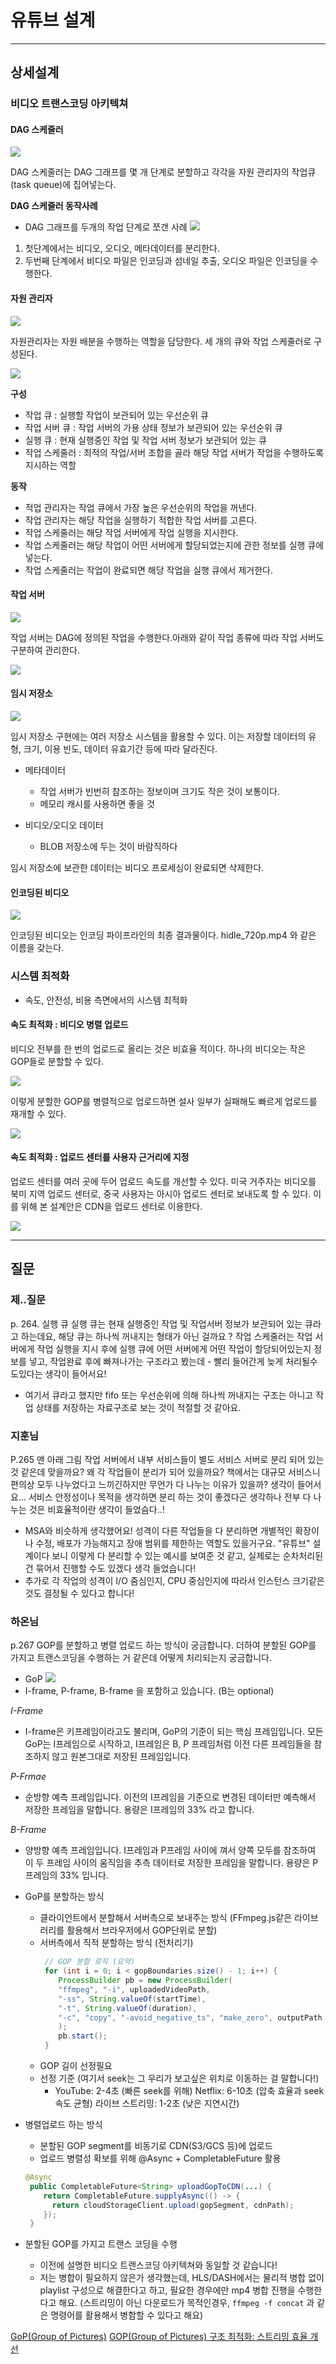 # 유튜브 설계

---

## 상세설계
### 비디오 트랜스코딩 아키텍쳐
#### DAG 스케줄러

![](image/dag_scheduler.png)

DAG 스케줄러는 DAG 그래프를 몇 개 단계로 분할하고 각각을 자원 관리자의 작업큐(task queue)에 집어넣는다.

**DAG 스케줄러 동작사례**
- DAG 그래프를 두개의 작업 단계로 쪼갠 사례
![](image/dag_scheduler_process.png)
1. 첫단계에서는 비디오, 오디오, 메타데이터를 분리한다.
2. 두번째 단계에서 비디오 파일은 인코딩과 섬네일 추출, 오디오 파일은 인코딩을 수행한다.

#### 자원 관리자

![](image/resource_manager.png)

자원관리자는 자원 배분을 수행하는 역할을 담당한다.
세 개의 큐와 작업 스케줄러로 구성된다.


![](image/resource_manager_component.png)

**구성**

- 작업 큐 : 실행할 작업이 보관되어 있는 우선순위 큐
- 작업 서버 큐 : 작업 서버의 가용 상태 정보가 보관되어 있는 우선순위 큐
- 실행 큐 : 현재 실행중인 작업 및 작업 서버 정보가 보관되어 있는 큐
- 작업 스케줄러 : 최적의 작업/서버 조합을 골라 해당 작업 서버가 작업을 수행하도록 지시하는 역할

**동작**

- 적업 관리자는 작업 큐에서 가장 높은 우선순위의 작업을 꺼낸다.
- 작업 관리자는 해당 작업을 실행하기 적합한 작업 서버를 고른다.
- 작업 스케줄러는 해당 작업 서버에게 작업 실행을 지시한다.
- 작업 스케줄러는 해당 작업이 어떤 서버에게 할당되었는지에 관한 정보를 실행 큐에 넣는다.
- 작업 스케줄러는 작업이 완료되면 해당 작업을 실행 큐에서 제거한다.

#### 작업 서버

![](image/worker.png)

작업 서버는 DAG에 정의된 작업을 수행한다.아래와 같이 작업 종류에 따라 작업 서버도 구분하여 관리한다.

![](image/worker-example.png)

#### 임시 저장소

![](image/temp_store.png)

임시 저장소 구현에는 여러 저장소 시스템을 활용할 수 있다.
이는 저장할 데이터의 유형, 크기, 이용 빈도, 데이터 유효기간 등에 따라 달라진다.

- 메타데이터
  - 작업 서버가 빈번히 참조하는 정보이며 크기도 작은 것이 보통이다.
  - 메모리 캐시를 사용하면 좋을 것

- 비디오/오디오 데이터
  - BLOB 저장소에 두는 것이 바람직하다

임시 저장소에 보관한 데이터는 비디오 프로세싱이 완료되면 삭제한다.

#### 인코딩된 비디오

![](image/encoded_video.png)

인코딩된 비디오는 인코딩 파이프라인의 최종 결과물이다. hidle_720p.mp4 와 같은 이름을 갖는다.

### 시스템 최적화
- 속도, 안전성, 비용 측면에서의 시스템 최적화

#### 속도 최적화 : 비디오 병렬 업로드
비디오 전부를 한 번의 업로드로 올리는 것은 비효율 적이다. 하나의 비디오는 작은 GOP들로 분할할 수 있다.

![](image/gop_1.png)

이렇게 분할한 GOP를 병렬적으로 업로드하면 설사 일부가 실패해도 빠르게 업로드를 재개할 수 있다.

![](image/gop_2.png)

#### 속도 최적화 : 업로드 센터를 사용자 근거리에 지정
업로드 센터를 여러 곳에 두어 업로드 속도를 개선할 수 있다.
미국 거주자는 비디오를 북미 지역 업로드 센터로, 중국 사용자는 아시아 업로드 센터로 보내도록 할 수 있다.
이를 위해 본 설계안은 CDN을 업로드 센터로 이용한다.

![](image/cdn.png)

--- 
## 질문

### 제..질문
p. 264. 실행 큐
실행 큐는 현재 실행중인 작업 및 작업서버 정보가 보관되어 있는 큐라고 하는데요, 해당 큐는 하나씩 꺼내지는 형태가 아닌 걸까요 ?
작업 스케줄러는 작업 서버에게 작업 실행을 지시 후에 실행 큐에 어떤 서버에게 어떤 작업이 할당되어있는지 정보를 넣고, 작업완료 후에 빠져나가는 구조라고 봤는데 - 빨리 들어간게 늦게 처리될수도있다는 생각이 들어서요!
- 여기서 큐라고 했지만 fifo 또는 우선순위에 의해 하나씩 꺼내지는 구조는 아니고 작업 상태를 저장하는 자료구조로 보는 것이 적절할 것 같아요.

### 지훈님
P.265 맨 아래 그림
작업 서버에서 내부 서비스들이 별도 서비스 서버로 분리 되어 있는 것 같은데 맞을까요? 왜 각 작업들이 분리가 되어 있을까요? 책에서는 대규모 서비스니 편의상 모두 나누었다고 느끼긴하지만 무언가 다 나누는 이유가 있을까? 생각이 들어서요... 서비스 안정성이나 목적을 생각하면 분리 하는 것이 좋겠다곤 생각하나 전부 다 나누는 것은 비효율적이란 생각이 들었슴다..!
- MSA와 비슷하게 생각했어요! 성격이 다른 작업들을 다 분리하면 개별적인 확장이나 수정, 배포가 가능해지고 장애 범위를 제한하는 역할도 있을거구요. "유튜브" 설계이다 보니 이렇게 다 분리할 수 있는 예시를 보여준 것 같고, 실제로는 순차처리된건 묶어서 진행할 수도 있겠다 생각 들었습니다!<br>
- 추가로 각 작업의 성격이 I/O 줌심인지, CPU 중심인지에 따라서 인스턴스 크기같은것도 결정될 수 있다고 합니다!

### 하온님
p.267 GOP를 분할하고 병렬 업로드 하는 방식이 궁금합니다. 더하여 분할된 GOP를 가지고 트랜스코딩을 수행하는 거 같은데 어떻게 처리되는지 궁금합니다.

- GoP
![](image/gop.png)
- I-frame, P-frame, B-frame 을 포함하고 있습니다. (B는 optional)

*I-Frame*
- I-frame은 키프레임이라고도 불리며, GoP의 기준이 되는 핵심 프레임입니다. 모든 GoP는 I프레임으로 시작하고, I프레임은 B, P 프레임처럼 이전 다른 프레임들을 참조하지 않고 원본그대로 저장된 프레임입니다.<br>

*P-Frmae*
- 순방향 예측 프레임입니다. 이전의 I프레임을 기준으로 변경된 데이터만 예측해서 저장한 프레임을 말합니다. 용량은 I프레임의 33% 라고 합니다.<br>

*B-Frame*
- 양방향 예측 프레임입니다. I프레임과 P프레임 사이에 껴서 양쪽 모두를 참조하여 이 두 프레임 사이의 움직임을 추측 데이터로 저장한 프레임을 말합니다. 용량은 P 프레임의 33% 입니다.

- GoP를 분할하는 방식
  - 클라이언트에서 분할해서 서버측으로 보내주는 방식 (FFmpeg.js같은 라이브러리를 활용해서 브라우저에서 GOP단위로 분할)
  - 서버측에서 직적 분할하는 방식 (전처리기)
    ```java
     // GOP 분할 로직 (요약)
     for (int i = 0; i < gopBoundaries.size() - 1; i++) {
        ProcessBuilder pb = new ProcessBuilder(
        "ffmpeg", "-i", uploadedVideoPath,
        "-ss", String.valueOf(startTime),
        "-t", String.valueOf(duration),
        "-c", "copy", "-avoid_negative_ts", "make_zero", outputPath
        );
        pb.start();
     }
     ```
  - GOP 길이 선정필요 
  - 선정 기준 (여기서 seek는 그 우리가 보고싶은 위치로 이동하는 걸 말합니다!)
    - YouTube: 2-4초 (빠른 seek를 위해)
      Netflix: 6-10초 (압축 효율과 seek 속도 균형) 
      라이브 스트리밍: 1-2초 (낮은 지연시간)
- 병렬업로드 하는 방식
  - 분할된 GOP segment를 비동기로 CDN(S3/GCS 등)에 업로드
  - 업로드 병렬성 확보를 위해 @Async + CompletableFuture 활용
  ```java
  @Async
   public CompletableFuture<String> uploadGopToCDN(...) {
      return CompletableFuture.supplyAsync(() -> {
        return cloudStorageClient.upload(gopSegment, cdnPath);
      });
   }
  ```
- 분할된 GOP를 가지고 트랜스 코딩을 수행
  - 이전에 설명한 비디오 트랜스코딩 아키텍쳐와 동일할 것 같습니다!
  - 저는 병합이 필요하지 않은가 생각했는데, HLS/DASH에서는 물리적 병합 없이 playlist 구성으로 해결한다고 하고, 필요한 경우에만 mp4 병합 진행을 수행한다고 해요. (스트리밍이 아닌 다운로드가 목적인경우, `ffmpeg -f concat` 과 같은 명령어를 활용해서 병함할 수 있다고 해요)


[GoP(Group of Pictures)](https://sketchofcreed.tistory.com/1)
[GOP(Group of Pictures) 구조 최적화: 스트리밍 효율 개선](https://www.jaenung.net/tree/13747)








